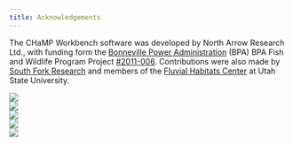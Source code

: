 ```yaml
---
title: Acknowledgements
---
```


The CHaMP Workbench software was developed by North Arrow Research Ltd., with funding form the [Bonneville Power Administration](https://www.bpa.gov/) (BPA) BPA Fish and Wildlife Program Project [#2011-006](http://www.cbfish.org/Project.mvc/Display/2011-006-00). Contributions were also made by [South Fork Research](http://www.southforkresearch.org/) and members of the [Fluvial Habitats Center](http://etal.joewheaton.org/a/joewheaton.org/et-al/) at Utah State University.

<div class="row">
  <div class="col-sm-3"><a href="https://www.bpa.gov/"><img src="/assets/images/logos/bpa.png" /></a></div>
  <div class="col-sm-3"><a href="http://www.northarrowresearch.com"><img src="/assets/images/logos/nar.png"/></a></div>
  <div class="col-sm-3"><a href="http://ecologicalresearch.net"><img src="/assets/images/logos/elr.png"/></a></div>
  <div class="col-sm-3"><a href="http://etal.joewheaton.org/"><img src="/assets/images/logos/usu.png"/></a></div> 
  <div class="col-sm-3"><a href="http://www.southforkresearch.org"><img src="/assets/images/logos/sfr.png"/></a></div> 
</div>
